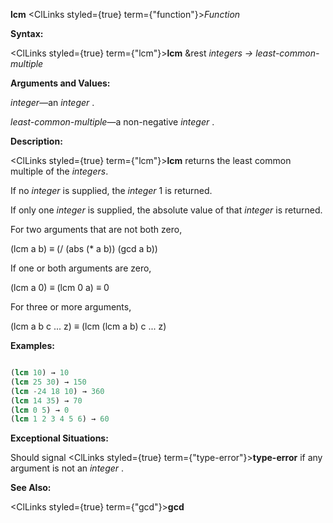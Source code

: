 **lcm** <ClLinks styled={true} term={"function"}><i>Function</i></ClLinks> 



**Syntax:** 



<ClLinks styled={true} term={"lcm"}><b>lcm</b></ClLinks> &amp;rest *integers → least-common-multiple* 



**Arguments and Values:** 



*integer*—an *integer* . 



*least-common-multiple*—a non-negative *integer* . 



**Description:** 



<ClLinks styled={true} term={"lcm"}><b>lcm</b></ClLinks> returns the least common multiple of the *integers*. 



If no *integer* is supplied, the *integer* 1 is returned. 







 



 



If only one *integer* is supplied, the absolute value of that *integer* is returned. 



For two arguments that are not both zero, 



(lcm a b) *≡* (/ (abs (\* a b)) (gcd a b)) 



If one or both arguments are zero, 



(lcm a 0) *≡* (lcm 0 a) *≡* 0 



For three or more arguments, 



(lcm a b c ... z) *≡* (lcm (lcm a b) c ... z) 



**Examples:**
```lisp

(lcm 10) → 10 
(lcm 25 30) → 150 
(lcm -24 18 10) → 360 
(lcm 14 35) → 70 
(lcm 0 5) → 0 
(lcm 1 2 3 4 5 6) → 60 

```
**Exceptional Situations:** 



Should signal <ClLinks styled={true} term={"type-error"}><b>type-error</b></ClLinks> if any argument is not an *integer* . 



**See Also:** 



<ClLinks styled={true} term={"gcd"}><b>gcd</b></ClLinks> 



